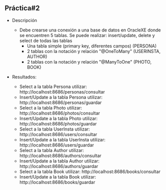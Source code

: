 ## Práctica#2
- Descripción
  - Debe crearse una conexión a una base de datos en OracleXE donde se encuentren 5 tablas. Se puede realizar: insert/update, delete y select de todas las tablas
    - Una tabla simple (primary key, diferentes campos) (PERSONA)
    - 2 tablas con la notación y relación "@OneToMany" (USERINSTA, AUTHOR)
    - 2 tablas con la notación y relación "@ManyToOne" (PHOTO, BOOK)

- Resultados:
  - Select a la tabla Persona utilizar: http://localhost:8686/personas/consultar
  - Insert/Update a la tabla Persona utilizar: http://localhost:8686/personas/guardar
  - Select a la tabla Photo utilizar: http://localhost:8686/photos/consultar
  - Insert/Update a la tabla Photo utilizar: http://localhost:8686/photos/guardar
  - Select a la tabla UserInsta utilizar: http://localhost:8686/users/consultar
  - Insert/Update a la tabla UserInsta utilizar: http://localhost:8686/users/guardar
  - Select a la tabla Author utilizar: http://localhost:8686/authors/consultar
  - Insert/Update a la tabla Author utilizar: http://localhost:8686/authors/guardar
  - Select a la tabla Book utilizar: http://localhost:8686/books/consultar
  - Insert/Update a la tabla Book utilizar: http://localhost:8686/books/guardar
